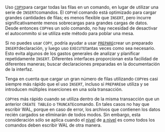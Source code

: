 Uso  [`COPY`](https://www.postgresql.org/docs/current/sql-copy.html)para cargar todas las filas en un comando, en lugar de utilizar una serie de  `INSERT`comandos. El  `COPY`el comando está optimizado para cargar grandes cantidades de filas; es menos flexible que `INSERT`, pero incurre significativamente menos sobrecargas para grandes cargas de datos. Desde entonces  `COPY`es un solo comando, no hay necesidad de desactivar el autocommito si se utiliza este método para poblar una mesa.

Si no puedes usar `COPY`, podría ayudar a usar  [`PREPARE`](https://www.postgresql.org/docs/current/sql-prepare.html)crear un preparado  `INSERT`declaración, y luego uso  `EXECUTE`tantas veces como sea necesario. Esto evita algunos de los gastos generales de analizar y planificar repetidamente `INSERT`. Diferentes interfaces proporcionan esta facilidad de diferentes maneras; buscar declaraciones preparadas en la documentación de la interfaz.

Tenga en cuenta que cargar un gran número de filas utilizando  `COPY`es casi siempre más rápido que el uso `INSERT`, incluso si  `PREPARE`se utiliza y se introducen múltiples inserciones en una sola transacción.

 `COPY`es más rápido cuando se utiliza dentro de la misma transacción que un anterior  `CREATE TABLE`o o  `TRUNCATE`comando. En tales casos no hay que escribir WAL, porque en caso de error, los  archivos que contienen los datos recién cargados se eliminarán de todos  modos. Sin embargo, esta consideración sólo se aplica cuando el [nivel](https://www.postgresql.org/docs/current/runtime-config-wal.html#GUC-WAL-LEVEL) de [a nivel](https://www.postgresql.org/docs/current/runtime-config-wal.html#GUC-WAL-LEVEL) es  como todos los comandos deben escribir WAL de otra manera.